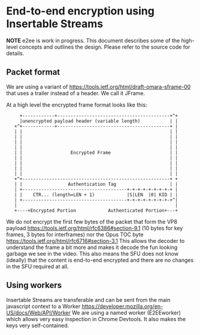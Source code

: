 # End-to-end encryption using Insertable Streams

**NOTE** e2ee is work in progress.
This document describes some of the high-level concepts and outlines the design.
Please refer to the source code for details.

## Packet format
We are using a variant of
  https://tools.ietf.org/html/draft-omara-sframe-00
that uses a trailer instead of a header. We call it JFrame.

At a high level the encrypted frame format looks like this:
```
     +------------+------------------------------------------+^+
     |unencrypted payload header (variable length)           | |
   +^+------------+------------------------------------------+ |
   | |                                                       | |
   | |                                                       | |
   | |                                                       | |
   | |                                                       | |
   | |                  Encrypted Frame                      | |
   | |                                                       | |
   | |                                                       | |
   | |                                                       | |
   | |                                                       | |
   +^+-------------------------------------------------------+ +
   | |                 Authentication Tag                    | |
   | +---------------------------------------+-+-+-+-+-+-+-+-+ |
   | |    CTR... (length=LEN + 1)            |S|LEN  |0| KID | |
   | +---------------------------------------+-+-+-+-+-+-+-+-+^|
   |                                                           |
   +----+Encrypted Portion            Authenticated Portion+---+
```

We do not encrypt the first few bytes of the packet that form the VP8 payload
  https://tools.ietf.org/html/rfc6386#section-9.1
(10 bytes for key frames, 3 bytes for interframes) nor the Opus TOC byte
  https://tools.ietf.org/html/rfc6716#section-3.1
This allows the decoder to understand the frame a bit more and makes it decode the fun looking garbage we see in the video.
This also means the SFU does not know (ideally) that the content is end-to-end encrypted and there are no changes in the SFU required at all.


## Using workers

Insertable Streams are transferable and can be sent from the main javascript context to a Worker
  https://developer.mozilla.org/en-US/docs/Web/API/Worker
We are using a named worker (E2EEworker) which allows very easy inspection in Chrome Devtools.
It also makes the keys very self-contained.
